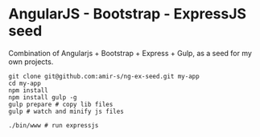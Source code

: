 # AngularJS - Bootstrap - ExpressJS seed

Combination of Angularjs + Bootstrap + Express + Gulp, as a seed for my own projects.


    git clone git@github.com:amir-s/ng-ex-seed.git my-app
    cd my-app
    npm install
    npm install gulp -g
    gulp prepare # copy lib files
    gulp # watch and minify js files

    ./bin/www # run expressjs
